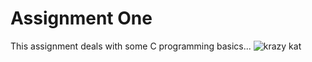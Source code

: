 # Assignment One

This assignment deals with some C programming basics...
![krazy kat](http://cdn.nybooks.com/wp-content/uploads/2017/01/krazy-lead.jpg)
